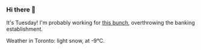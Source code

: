 ### Hi there :wave:

It's Tuesday! I'm probably working for [this bunch](https://github.com/kohofinancial), overthrowing the banking establishment.

Weather in Toronto: light snow, at -9°C.
